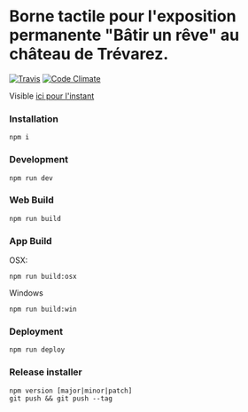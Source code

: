# Borne tactile pour l'exposition permanente "Bâtir un rêve" au château de Trévarez.

[![Travis](https://img.shields.io/travis/xseignard/trevarez.svg?style=flat-square)](https://travis-ci.org/xseignard/trevarez) [![Code Climate](https://img.shields.io/codeclimate/coverage/github/xseignard/trevarez.svg?style=flat-square)](https://codeclimate.com/github/xseignard/trevarez/coverage)

Visible [ici pour l'instant](http://xseignard.github.io/trevarez/)

### Installation
```
npm i
```

### Development
```
npm run dev
```

### Web Build
```
npm run build
```

### App Build
OSX:
```
npm run build:osx
```

Windows
```
npm run build:win
```

### Deployment
```
npm run deploy
```

### Release installer
```
npm version [major|minor|patch]
git push && git push --tag
```
